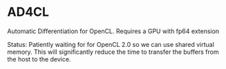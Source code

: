 # AD4CL
Automatic Differentiation for OpenCL.
Requires a GPU with fp64 extension

Status: Patiently waiting for for OpenCL 2.0 so we can
use shared virtual memory. This will significantly reduce
the time to transfer the buffers from the host to the device.
